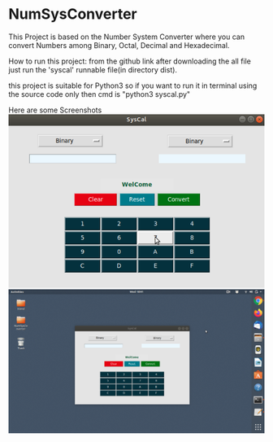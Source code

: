 # NumSysConverter

This Project is based on the Number System Converter where you can convert Numbers among Binary, Octal, Decimal and Hexadecimal.

How to run this project:
from the github link after downloading the all file just run the 'syscal' runnable file(in directory dist).

this project is suitable for Python3 so if you want to run it in terminal using the source code only then cmd is "python3 syscal.py"


Here are some Screenshots
![Screenshot](Syscal1.png) ![Screenshot](Syscal0.png) 
